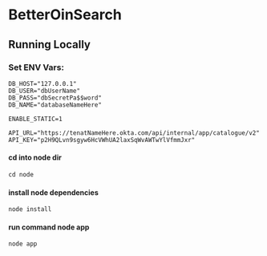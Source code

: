 # BetterOinSearch

## Running Locally

### Set ENV Vars:
```
DB_HOST="127.0.0.1"
DB_USER="dbUserName"
DB_PASS="dbSecretPa$$word"
DB_NAME="databaseNameHere"

ENABLE_STATIC=1

API_URL="https://tenatNameHere.okta.com/api/internal/app/catalogue/v2"
API_KEY="p2H9QLvn9sgyw6HcVWhUA2laxSqWvAWTwYlVfmmJxr"
```

#### cd into node dir
```
cd node
```
#### install node dependencies
```
node install
```
#### run command node app
```
node app
```
